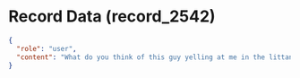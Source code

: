 # Record Data (record_2542)

```json
{
  "role": "user",
  "content": "What do you think of this guy yelling at me in the littany meeting saying 'you are supposed to know as a staff engineer!' about that exchange?  "
}
```
